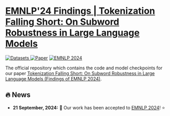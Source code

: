 # [EMNLP'24 Findings | Tokenization Falling Short: On Subword Robustness in Large Language Models](https://arxiv.org/abs/2406.11687)

   <a href="https://huggingface.co/datasets/floatai" target="_blank">
      <img alt="Datasets" src="https://img.shields.io/badge/📚-Dataset-orange" />
   </a> 
   <a href="https://arxiv.org/abs/2406.11687" target="_blank"><img alt="Paper" src="https://img.shields.io/badge/📜-Paper-purple" /></a>
  <a href="https://2024.emnlp.org/" target="_blank"> <img alt="EMNLP 2024" src="https://img.shields.io/badge/Proceedings-EMNLP2024(Findings)-red" /> </a>


The official repository which contains the code and model checkpoints for our paper [Tokenization Falling Short: On Subword Robustness in Large Language Models (Findings of EMNLP 2024)](https://arxiv.org/pdf/2406.11687).


## 🔥 News
* **21 September, 2024:** 🎉 Our work has been accepted to [EMNLP 2024](https://2024.emnlp.org/)! ⭐
